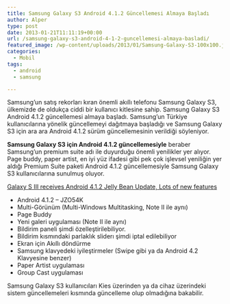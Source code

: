 ```yaml
---
title: Samsung Galaxy S3 Android 4.1.2 Güncellemesi Almaya Başladı
author: Alper
type: post
date: 2013-01-21T11:11:19+00:00
url: /samsung-galaxy-s3-android-4-1-2-guncellemesi-almaya-basladi/
featured_image: /wp-content/uploads/2013/01/Samsung-Galaxy-S3-100x100.jpg
categories:
  - Mobil
tags:
  - android
  - samsung

---
```

Samsung&#8217;un satış rekorları kıran önemli akıllı telefonu Samsung Galaxy S3, ülkemizde de oldukça ciddi bir kullanıcı kitlesine sahip. Samsung Galaxy S3 Android 4.1.2 güncellemesi almaya başladı. Samsung&#8217;un Türkiye kullanıcılarına yönelik güncellemeyi dağıtmaya başladığı ve Samsung Galaxy S3 için ara ara Android 4.1.2 sürüm güncellemesinin verildiği söyleniyor.

**Samsung Galaxy S3 için Android 4.1.2 güncellemesiyle** beraber Samsung&#8217;un premium suite adı ile duyurduğu önemli yenilikler yer alıyor. Page buddy, paper artist, en iyi yüz ifadesi gibi pek çok işlevsel yeniliğin yer aldığı Premium Suite paketi Android 4.1.2 güncellemesiyle Samsung Galaxy S3 kullanıcılarına sunulmuş oluyor.

<a href="http://www.sammobile.com/2012/12/05/galaxy-s-iii-receives-android-4-1-2-jelly-bean-update-lots-of-new-features/" target="_blank" rel="external">Galaxy S III receives Android 4.1.2 Jelly Bean Update, Lots of new features</a>

  * Android 4.1.2 – JZO54K
  * Multi-Görünüm (Multi-Windows Multitasking, Note II ile aynı)
  * Page Buddy
  * Yeni galeri uygulaması (Note II ile aynı)
  * Bildirim paneli şimdi özelleştirilebiliyor.
  * Bildirim kısmındaki parlaklık sliderı şimdi iptal edilebiliyor
  * Ekran için Akıllı döndürme
  * Samsung klavyedeki iyileştirmeler (Swipe gibi ya da Android 4.2 Klavyesine benzer)
  * Paper Artist uygulaması
  * Group Cast uygulaması

Samsung Galaxy S3 kullanıcıları Kies üzerinden ya da cihaz üzerindeki sistem güncellemeleri kısmında güncelleme olup olmadığına bakabilir.